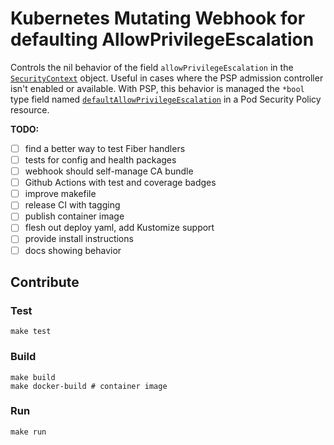 # Kubernetes Mutating Webhook for defaulting AllowPrivilegeEscalation

Controls the nil behavior of the field `allowPrivilegeEscalation` in the [`SecurityContext`](https://kubernetes.io/docs/reference/generated/kubernetes-api/v1.18/#securitycontext-v1-core) object. Useful in cases where the PSP admission controller isn't enabled or available. With PSP, this behavior is managed the `*bool` type field named [`defaultAllowPrivilegeEscalation`](https://github.com/kubernetes/community/blob/master/contributors/design-proposals/auth/no-new-privs.md#pod-security-policy-changes) in a Pod Security Policy resource.

**TODO:**

- [ ] find a better way to test Fiber handlers
- [ ] tests for config and health packages
- [ ] webhook should self-manage CA bundle
- [ ] Github Actions with test and coverage badges
- [ ] improve makefile
- [ ] release CI with tagging
- [ ] publish container image
- [ ] flesh out deploy yaml, add Kustomize support
- [ ] provide install instructions
- [ ] docs showing behavior

## Contribute

### Test

```shell
make test
```

### Build

```shell
make build
make docker-build # container image
```

### Run

```shell
make run
```
